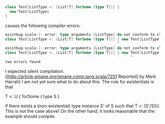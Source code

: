 ```scala
class Test[ListType <: (List[T] forSome {type T})] { 
  new Test[ListType] 
}
```

causes the following compiler errors:

```scala
existbug.scala:1: error: type arguments [ListType] do not conform to class Test's type parameter bounds [ListType <: List[T] forSome { type T }]
class Test[ListType <: (List[T] forSome {type T})] { new Test[ListType] }
                                                   ^
existbug.scala:1: error: type arguments [ListType] do not conform to class Test's type parameter bounds [ListType <: List[T] forSome { type T }]
class Test[ListType <: (List[T] forSome {type T})] { new Test[ListType] }
                                                         ^
two errors found
```

I expected silent compilation.  ([http://article.gmane.org/gmane.comp.lang.scala/7251 Reported] by Mark Harrah)
I am not yet sure what to do about this. The rule for existentials is that

T <: U { forSome { type S }

if there exists a (non-existential) type instance S' of S such that T <: [S'/S]U. 
This is not the case above! On the other hand, it looks reasonable that the example should compile.
